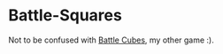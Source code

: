 # Battle-Squares
Not to be confused with [Battle Cubes](https://stopmotionbros.itch.io/battlecubes), my other game :).

